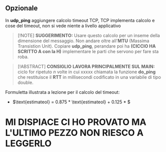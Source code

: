 
## Opzionale

In **udp_ping** aggiungere calcolo timeout TCP, TCP implementa calcolo e cose del timeout, non si vede niente a livello applicativo

> [!NOTE] **SUGGERIMENTO:**
> Usare questo calcolo per un inseme della dimensione del messaggio.
> Non andare oltre all'**MTU** (Massima Transistion Unit).
> Copiare **udp_ping**, perandare poi ha **(CICCIO HA SCRITTO A con la H)** implementare le parti che servono per fare sta roba.
> 

> [!ABSTRACT] **CONSIGLIO**
> **LAVORA PRINCIPALMENTE SUL MAIN:**
> ciclo for ripetuto $n$ volte in cui xxxxx chiamata la funzione **do_ping** che restituisce il **RTT**  in millisecondi codificato in una variabile di tipo double.


Formuletta illustrata a lezione per il calcolo del timeout:
- $\text{estimateol} = 0.875 * \text{estimateol} + 0.125 * $

# MI DISPIACE CI HO PROVATO MA L'ULTIMO PEZZO NON RIESCO A LEGGERLO

